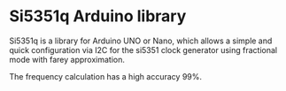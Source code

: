 # Si5351q Arduino library

Si5351q is a library for Arduino UNO or Nano, which allows a simple and quick configuration via I2C for the si5351 clock generator using fractional mode with farey approximation.

The frequency calculation has a high accuracy 99%.
